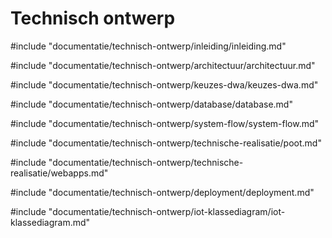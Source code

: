 # Technisch ontwerp

<!-- toc -->

#include "documentatie/technisch-ontwerp/inleiding/inleiding.md"

#include "documentatie/technisch-ontwerp/architectuur/architectuur.md"

#include "documentatie/technisch-ontwerp/keuzes-dwa/keuzes-dwa.md"

#include "documentatie/technisch-ontwerp/database/database.md"

#include "documentatie/technisch-ontwerp/system-flow/system-flow.md"

#include "documentatie/technisch-ontwerp/technische-realisatie/poot.md"

#include "documentatie/technisch-ontwerp/technische-realisatie/webapps.md"

#include "documentatie/technisch-ontwerp/deployment/deployment.md"

#include "documentatie/technisch-ontwerp/iot-klassediagram/iot-klassediagram.md"
